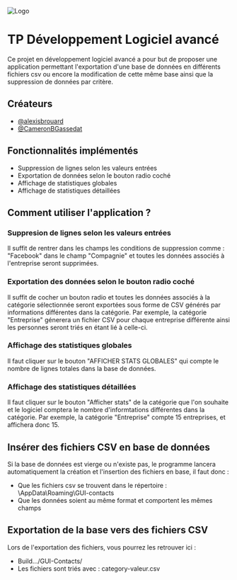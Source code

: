 
![Logo](https://cdn-images-1.medium.com/fit/t/1600/480/1*qtAvxb9Oz-9d3IIs_W1tcQ.png)


# TP Développement Logiciel avancé

Ce projet en développement logiciel avancé a pour but de proposer une application
permettant l'exportation d'une base de données en différents fichiers csv ou encore
la modification de cette même base ainsi que la suppression de données par critère.


## Créateurs

- [@alexisbrouard](https://github.com/alexisbrouard)
- [@CameronBGassedat](https://github.com/CameronBGassedat)




## Fonctionnalités implémentés

- Suppression de lignes selon les valeurs entrées
- Exportation de données selon le bouton radio coché
- Affichage de statistiques globales
- Affichage de statistiques détaillées


## Comment utiliser l'application ?

### Suppresion de lignes selon les valeurs entrées

Il suffit de rentrer dans les champs les conditions de suppression comme :
"Facebook" dans le champ "Compagnie" et toutes les données associés à l'entreprise
seront supprimées.

### Exportation des données selon le bouton radio coché

Il suffit de cocher un bouton radio et toutes les données associés à la catégorie
sélectionnée seront exportées sous forme de CSV générés par informations différentes
dans la catégorie. Par exemple, la catégorie "Entreprise" génerera un fichier CSV
pour chaque entreprise différente ainsi les personnes seront triés en étant lié à celle-ci.

### Affichage des statistiques globales

Il faut cliquer sur le bouton "AFFICHER STATS GLOBALES" qui compte le nombre de lignes
totales dans la base de données.

### Affichage des statistiques détaillées

Il faut cliquer sur le bouton "Afficher stats" de la catégorie que l'on souhaite et
le logiciel comptera le nombre d'informtations différentes dans la catégorie. Par
exemple, la catégorie "Entreprise" compte 15 entreprises, et affichera donc 15.

## Insérer des fichiers CSV en base de données

Si la base de données est vierge ou n'existe pas, le programme lancera automatiquement la création et l'insertion des fichiers en base, il faut donc :
- Que les fichiers csv se trouvent dans le répertoire : \AppData\Roaming\GUI-contacts
- Que les données soient au même format et comportent les mêmes champs

## Exportation de la base vers des fichiers CSV

Lors de l'exportation des fichiers, vous pourrez les retrouver ici :
- Build.../GUI-Contacts/
- Les fichiers sont triés avec : category-valeur.csv

